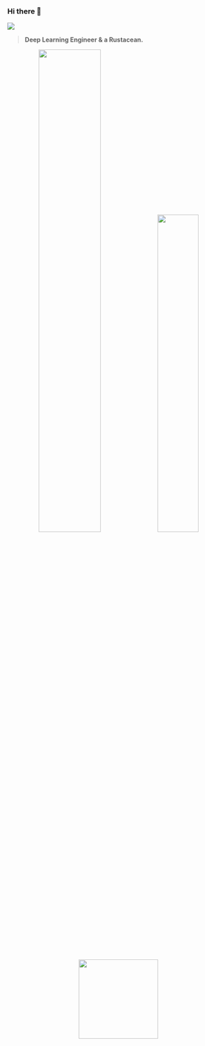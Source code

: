 ### Hi there 👋

![](https://komarev.com/ghpvc/?username=deependujha&color=green)

>
> **Deep Learning Engineer & a Rustacean.**
>

<p align="center">

<img width="53%"  src="https://github-readme-stats.vercel.app/api?username=deependujha&count_private=true&show_icons=true&include_all_commits=false&hide_border=true&hide_title=true" />

<img width="43%"  src="https://github-readme-streak-stats.herokuapp.com/?user=deependujha&hide_border=true" />
  
 <img height="180em" src="https://github-readme-stats-eight-theta.vercel.app/api/top-langs/?username=deependujha&layout=compact&langs_count=8&theme=algolia"/>

</p>

<!--
---------------
<h1 align="center"> Hi there 👋 I'm Deep 🤠</div>
<br/>
<p align="center">
  <img src="./tom-cowboy.jpg" />
</p>

---

[![Deependu Jha profile views](https://u8views.com/api/v1/github/profiles/76887609/views/day-week-month-total-count.svg)](https://u8views.com/github/deependujha)

---

## Codes I use often but don't remember:

1. **`PyTorch device (MPS, CUDA, CPU)`**

```python
import torch

# Get cpu, gpu or mps device for training.
device = (
    "cuda"
    if torch.cuda.is_available()
    else "mps"
    if torch.backends.mps.is_available()
    else "cpu"
)
print(f"Using {device=}")
```

---

2. **`Matplotlib multiple plot`**

```python
import numpy as np
import matplotlib.pyplot as plt

x = np.arange(1,11)
y = 3*x+2
z = x**2+5

# --------------------------------------------

fig, axs = plt.subplots(nrows=2, ncols=2, figsize=(12, 4))
axs[0][0].plot(x, y)
axs[0][1].plot(x, z)
axs[1][0].plot(x, z)
axs[1][1].plot(x, y)

plt.show()
```

---

3. **`Argument Parser in python`**

```python
import os
from argparse import ArgumentParser

if __name__ == "__main__":
    # enable CLI commands
    parser = ArgumentParser()
    parser.add_argument('--data', type=str,
                        default=os.getcwd() + '/example_dataset')
    parser.add_argument('--max_steps', type=int, default=100)
    parser.add_argument('--lr', type=float, default=1e-3)
    parser.add_argument('--batch_size', type=int, default=2)
    args = parser.parse_args()
    
    print(f"{args=}")
    print(f"batch size: {args.batch_size}")
```

---

3. **Pytorch model summary**

```python
from torchinfo import summary

model = ConvNet()
batch_size = 16
summary(model, input_size=(batch_size, 1, 28, 28))
```

```
================================================================================================================
Layer (type:depth-idx)          Input Shape          Output Shape         Param #            Mult-Adds
================================================================================================================
SingleInputNet                  [7, 1, 28, 28]       [7, 10]              --                 --
├─Conv2d: 1-1                   [7, 1, 28, 28]       [7, 10, 24, 24]      260                1,048,320
├─Conv2d: 1-2                   [7, 10, 12, 12]      [7, 20, 8, 8]        5,020              2,248,960
├─Dropout2d: 1-3                [7, 20, 8, 8]        [7, 20, 8, 8]        --                 --
├─Linear: 1-4                   [7, 320]             [7, 50]              16,050             112,350
├─Linear: 1-5                   [7, 50]              [7, 10]              510                3,570
================================================================================================================
Total params: 21,840
Trainable params: 21,840
Non-trainable params: 0
Total mult-adds (M): 3.41
================================================================================================================
Input size (MB): 0.02
Forward/backward pass size (MB): 0.40
Params size (MB): 0.09
Estimated Total Size (MB): 0.51
================================================================================================================
```



**deependujha/deependujha** is a ✨ _special_ ✨ repository because its `README.md` (this file) appears on your GitHub profile.

Here are some ideas to get you started:

- 🔭 I’m currently working on ...
- 🌱 I’m currently learning ...
- 👯 I’m looking to collaborate on ...
- 🤔 I’m looking for help with ...
- 💬 Ask me about ...
- 📫 How to reach me: ...
- 😄 Pronouns: ...
- ⚡ Fun fact: ...
-->

